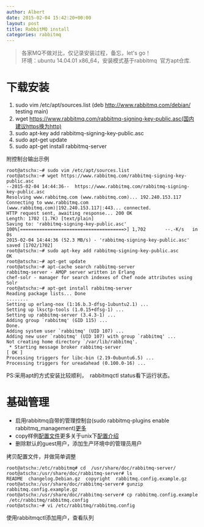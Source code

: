 ```yaml
---
author: Albert
date: 2015-02-04 15:42:20+00:00
layout: post
title: RabbitMQ install
categories: rabbitmq
---
```


> 各家MQ不做对比，仅记录安装过程，备忘，let's go！<br>环境：ubuntu 14.04.01 x86_64，安装模式基于rabbitmq  官方apt仓库.


# 下载安装
	
  1. sudo vim /etc/apt/sources.list (deb http://www.rabbitmq.com/debian/ testing main)
  2. wget https://www.rabbitmq.com/rabbitmq-signing-key-public.asc(国内建议https换为http)
  3. sudo apt-key add rabbitmq-signing-key-public.asc
  4. sudo apt-get update
  5. sudo apt-get install rabbitmq-server


附控制台输出示例

    
    root@atschx:~# sudo vim /etc/apt/sources.list
    root@atschx:~# wget https://www.rabbitmq.com/rabbitmq-signing-key-public.asc
    --2015-02-04 14:44:36--  https://www.rabbitmq.com/rabbitmq-signing-key-public.asc
    Resolving www.rabbitmq.com (www.rabbitmq.com)... 192.240.153.117
    Connecting to www.rabbitmq.com (www.rabbitmq.com)|192.240.153.117|:443... connected.
    HTTP request sent, awaiting response... 200 OK
    Length: 1702 (1.7K) [text/plain]
    Saving to: 'rabbitmq-signing-key-public.asc'
    100%[======================================>] 1,702       --.-K/s   in 0s      
    2015-02-04 14:44:36 (52.3 MB/s) - 'rabbitmq-signing-key-public.asc' saved [1702/1702]
    root@atschx:~# sudo apt-key add rabbitmq-signing-key-public.asc
    OK
    root@atschx:~# apt-get update
    root@atschx:~# apt-cache search rabbitmq-server
    rabbitmq-server - AMQP server written in Erlang
    chef-solr - manager for search indexes of Chef node attributes using Solr
    root@atschx:~# apt-get install rabbitmq-server
    Reading package lists... Done
    ........
    Setting up erlang-nox (1:16.b.3-dfsg-1ubuntu2.1) ...
    Setting up lksctp-tools (1.0.15+dfsg-1) ...
    Setting up rabbitmq-server (3.4.3-1) ...
    Adding group `rabbitmq' (GID 115) ...
    Done.
    Adding system user `rabbitmq' (UID 107) ...
    Adding new user `rabbitmq' (UID 107) with group `rabbitmq' ...
    Not creating home directory `/var/lib/rabbitmq'.
     * Starting message broker rabbitmq-server                                          [ OK ] 
    Processing triggers for libc-bin (2.19-0ubuntu6.5) ...
    Processing triggers for ureadahead (0.100.0-16) ...


PS:采用apt的方式安装比较顺利，  rabbitmqctl status看下运行状态。


# 基础管理

  * 启用rabbitmq自带的管理控制台(sudo rabbitmq-plugins enable rabbitmq_management)[更多](https://www.rabbitmq.com/management.html)
  * copy样例[配置文件](http://www.rabbitmq.com/configure.html#configuration-file)更多关于unix下[配置介绍](http://www.rabbitmq.com/configure.html#customise-general-unix-environment)
  * 删除默认的guest用户，添加生产环境中的管理员用户

拷贝配置文件，并做简单调整

	root@atschx:/etc/rabbitmq# cd  /usr/share/doc/rabbitmq-server/
    root@atschx:/usr/share/doc/rabbitmq-server# ls
    README  changelog.Debian.gz  copyright  rabbitmq.config.example.gz
    root@atschx:/usr/share/doc/rabbitmq-server# gunzip rabbitmq.config.example.gz 
    root@atschx:/usr/share/doc/rabbitmq-server# cp rabbitmq.config.example  /etc/rabbitmq/rabbitmq.config
    root@atschx:~# vi /etc/rabbitmq/rabbitmq.config 
	
使用rabbitmqctl添加用户，查看队列


